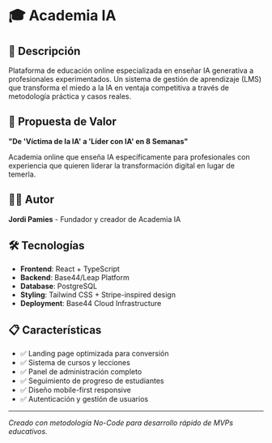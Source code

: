 # 🎓 Academia IA

## 📖 Descripción

Plataforma de educación online especializada en enseñar IA generativa a profesionales experimentados. Un sistema de gestión de aprendizaje (LMS) que transforma el miedo a la IA en ventaja competitiva a través de metodología práctica y casos reales.

## 🎯 Propuesta de Valor

**"De 'Víctima de la IA' a 'Líder con IA' en 8 Semanas"**

Academia online que enseña IA específicamente para profesionales con experiencia que quieren liderar la transformación digital en lugar de temerla.

## 👨‍💻 Autor

**Jordi Pamies** - Fundador y creador de Academia IA

## 🛠 Tecnologías

- **Frontend**: React + TypeScript
- **Backend**: Base44/Leap Platform
- **Database**: PostgreSQL
- **Styling**: Tailwind CSS + Stripe-inspired design
- **Deployment**: Base44 Cloud Infrastructure

## 📋 Características

- ✅ Landing page optimizada para conversión
- ✅ Sistema de cursos y lecciones
- ✅ Panel de administración completo
- ✅ Seguimiento de progreso de estudiantes
- ✅ Diseño mobile-first responsive
- ✅ Autenticación y gestión de usuarios

---

*Creado con metodología No-Code para desarrollo rápido de MVPs educativos.*
